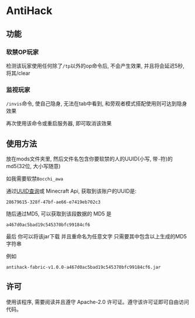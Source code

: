 # AntiHack

## 功能

### 软禁OP玩家

检测该玩家使用任何除了`/tp`以外的op命令后, 不会产生效果, 并且将会延迟5秒, 将其/clear

### 监视玩家

`/invis`命令, 使自己隐身, 无法在tab中看到, 和旁观者模式搭配使用则可达到隐身效果

再次使用该命令或重启服务器, 即可取消该效果

## 使用方法

放在mods文件夹里, 然后文件名包含你要软禁的人的UUID(小写, 带`-`符)的md5(32位, 大小写随意)

如我需要软禁`Bocchi_awa`

通过[UUID查询](https://mcuuid.net)或 Minecraft Api, 获取到该账户的UUID是:

```text
28679615-328f-47bf-ae66-e7419eb702c3
```

随后通过MD5, 可以获取到该段数据的 MD5 是

```text
a467d0ac5bad19c545370bfc99184cf6
```

最后 你可以将该jar下载 并且重命名为任意文字 只需要其中包含以上生成的MD5字符串

例如

```text
antihack-fabric-v1.0.0-a467d0ac5bad19c545370bfc99184cf6.jar
```

## 许可

使用该程序, 需要阅读并且遵守 Apache-2.0 许可证。遵守该许可证即可自由访问代码。
